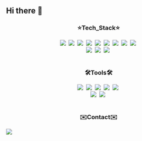 ## Hi there 👋

<!--
**1224kang/1224kang** is a ✨ _special_ ✨ repository because its `README.md` (this file) appears on your GitHub profile.

Here are some ideas to get you started:

- 🔭 I’m currently working on ...
- 🌱 I’m currently learning ...
- 👯 I’m looking to collaborate on ...
- 🤔 I’m looking for help with ...
- 💬 Ask me about ...
- 📫 How to reach me: ...
- 😄 Pronouns: ...
- ⚡ Fun fact: ...
-->


<h3 align="center">⭐Tech_Stack⭐</h3>
  <div align="center">
<img src="https://img.shields.io/badge/react-20232a.svg?style=for-the-badge&logo=react&logoColor=61DAFB"/>&nbsp
<img src="https://img.shields.io/badge/javascript-20232a.svg?style=for-the-badge&logo=javascript&logoColor=#F7DF1E"/>&nbsp
<img src="https://img.shields.io/badge/html5-20232a.svg?style=for-the-badge&logo=html5&logoColor=#E34F26"/>&nbsp
<img src="https://img.shields.io/badge/styledcomponents-20232a.svg?style=for-the-badge&logo=styledcomponents&logoColor=#DB7093"/>&nbsp
<img src="https://img.shields.io/badge/css3-20232a.svg?style=for-the-badge&logo=css3&logoColor=#1572B6"/>&nbsp
<img src="https://img.shields.io/badge/androidstudio-20232a.svg?style=for-the-badge&logo=androidstudio&logoColor=#3DDC84"/>&nbsp
<img src="https://img.shields.io/badge/springboot-20232a.svg?style=for-the-badge&logo=springboot&logoColor=6DB33F"/>&nbsp
<img src="https://img.shields.io/badge/spring-20232a.svg?style=for-the-badge&logo=spring&logoColor=#6DB33F"/>&nbsp
<img src="https://img.shields.io/badge/FastAPI-20232a.svg?style=for-the-badge&logo=FastAPI&logoColor=#009688"/>&nbsp
</div>
<div align="center">
<img src="https://img.shields.io/badge/scikitlearn-20232a.svg?style=for-the-badge&logo=scikitlearn&logoColor=#F7931E"/>&nbsp
<img src="https://img.shields.io/badge/pandas-20232a.svg?style=for-the-badge&logo=pandas&logoColor=#150458"/>&nbsp
<img src="https://img.shields.io/badge/python-20232a.svg?style=for-the-badge&logo=python&logoColor=#3776AB"/>&nbsp
</div>
<br>
<h3 align="center">🛠️Tools🛠️</h3>
  <div align="center">
<img src="https://img.shields.io/badge/git-20232a.svg?style=for-the-badge&logo=git&logoColor=#F05032"/>&nbsp
<img src="https://img.shields.io/badge/github-20232a.svg?style=for-the-badge&logo=github&logoColor=#181717"/>&nbsp
<img src="https://img.shields.io/badge/notion-20232a.svg?style=for-the-badge&logo=notion&logoColor=#000000"/>&nbsp
<img src="https://img.shields.io/badge/notion-20232a.svg?style=for-the-badge&logo=notion&logoColor=#000000"/>&nbsp
<img src="https://img.shields.io/badge/figma-20232a.svg?style=for-the-badge&logo=figma&logoColor=#F24E1E"/>&nbsp
  </div>
   <div align="center">
<img src="https://img.shields.io/badge/intellijidea-20232a.svg?style=for-the-badge&logo=intellijidea&logoColor=#000000"/>&nbsp
<img src="https://img.shields.io/badge/jupyter-20232a.svg?style=for-the-badge&logo=jupyter&logoColor=#F37626"/>&nbsp
   </div>
<br>
<h3 align="center">✉️Contact✉️</h3>
<img src="https://img.shields.io/badge/cherry1224@sookmyung.ac.kr-20232a.svg?style=for-the-badge&logo=gmail&logoColor=#EA4335"/>&nbsp
